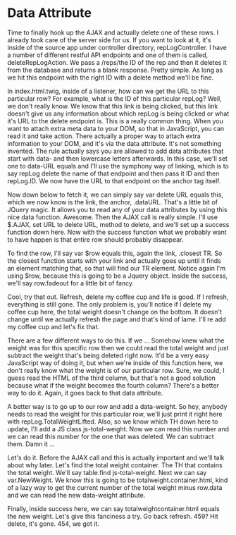 # Data Attribute

Time to finally hook up the AJAX and actually delete one of these rows. I already took care of the server side for us. If you want to look at it, it's inside of the source app under controller directory, repLogController. I have a number of different restful API endpoints and one of them is called, deleteRepLogAction. We pass a /reps/the ID of the rep and then it deletes it from the database and returns a blank response. Pretty simple. As long as we hit this endpoint with the right ID with a delete method we'll be fine.

In index.html.twig, inside of a listener, how can we get the URL to this particular row? For example, what is the ID of this particular repLog? Well, we don't really know. We know that this link is being clicked, but this link doesn't give us any information about which repLog is being clicked or what it's URL to the delete endpoint is. This is a really common thing. When you want to attach extra meta data to your DOM, so that in JavaScript, you can read it and take action. There actually a proper way to attach extra information to your DOM, and it's via the data attribute. It's not something invented. The rule actually says you are allowed to add data attributes that start with data- and then lowercase letters afterwards. In this case, we'll set one to data-URL equals and I'll use the symphony way of linking, which is to say repLog delete the name of that endpoint and then pass it ID and then repLog.ID. We now have the URL to that endpoint on the anchor tag itself.

Now down below to fetch it, we can simply say var delete URL equals this, which we now know is the link, the anchor, .dataURL. That's a little bit of JQuery magic. It allows you to read any of your data attributes by using this nice data function. Awesome. Then the AJAX call is really simple. I'll use $.AJAX, set URL to delete URL, method to delete, and we'll set up a success function down here. Now with the success function what we probably want to have happen is that entire row should probably disappear.

To find the row, I'll say var $row equals this, again the link, .closest TR. So the closest function starts with your link and actually goes up until it finds an element matching that, so that will find our TR element. Notice again I'm using $row, because this is going to be a Jquery object. Inside the success, we'll say row.fadeout for a little bit of fancy.

Cool, try that out. Refresh, delete my coffee cup and life is good. If I refresh, everything is still gone. The only problem is, you'll notice if I delete my coffee cup here, the total weight doesn't change on the bottom. It doesn't change until we actually refresh the page and that's kind of lame. I'll re add my coffee cup and let's fix that.

There are a few different ways to do this. If we ... Somehow knew what the weight was for this specific row then we could read the total weight and just subtract the weight that's being deleted right now. It'd be a very easy JavaScript way of doing it, but when we're inside of this function here, we don't really know what the weight is of our particular row. Sure, we could, I guess read the HTML of the third column, but that's not a good solution because what if the weight becomes the fourth column? There's a better way to do it. Again, it goes back to that data attribute.

A better way is to go up to our row and add a data-weight. So hey, anybody needs to read the weight for this particular row, we'll just print it right here with repLog.TotalWeightLifted. Also, so we know which TH down here to update, I'll add a JS class js-total-weight. Now we can read this number and we can read this number for the one that was deleted. We can subtract them. Damn it ...

Let's do it. Before the AJAX call and this is actually important and we'll talk about why later. Let's find the total weight container. The TH that contains the total weight. We'll say table.find js-total-weight. Next we can say var.NewWeight. We know this is going to be totalweight.container.html, kind of a lazy way to get the current number of the total weight minus row.data and we can read the new data-weight attribute.

Finally, inside success here, we can say totalweightcontainer.html equals the new weight. Let's give this fanciness a try. Go back refresh. 459? Hit delete, it's gone. 454, we got it.
